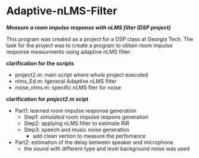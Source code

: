 # Adaptive-nLMS-Filter

***Measure a room impulse response with nLMS filter (DSP project)***

This program was created as a project for a DSP class at Georgia Tech. The task for the project was to create a program to obtain room impulse response measurments using adaptive nLMS filter.  

**clarification for the _scripts_**
- project2.m:   main script where whole project executed
- nlms_Ed.m:    tgeneral Adaptive nLMS filter 
- noise_nlms.m: specific nLMS filer for noise

**clarification for _project2.m_ scipt**
- Part1: learned room impulse response generation
  - Step1: _simulated_ room impulse respons generation
  - Step2: applying nLMS filter to estimate RIR
  - Step3: speech and music noise generation 
    - add clean vertion to measure the perfomance
- Part2: estimation of the delay between speaker and microphone 
  - the sound with different type and level background noise was used
  
